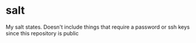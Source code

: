 # salt
My salt states. Doesn't include things that require a password or ssh keys since this repository is public
